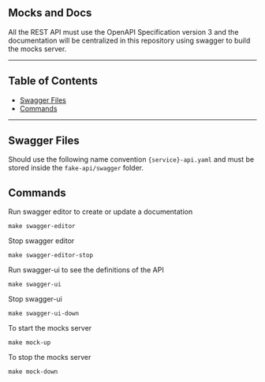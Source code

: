 ## Mocks and Docs

All the REST API must use the OpenAPI Specification version 3 and the documentation will be centralized in this repository using swagger to build the mocks server.

---

## Table of Contents

- [Swagger Files](#swagger-files)
- [Commands](#commands)

---

## Swagger Files

Should use the following name convention `{service}-api.yaml` and must be stored inside the `fake-api/swagger` folder.

## Commands

Run swagger editor to create or update a documentation

```
make swagger-editor
```

Stop swagger editor

```
make swagger-editor-stop
```

Run swagger-ui to see the definitions of the API

```
make swagger-ui
```

Stop swagger-ui

```
make swagger-ui-down
```

To start the mocks server

```
make mock-up
```

To stop the mocks server

```
make mock-down
```
